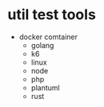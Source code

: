 # util test tools

- docker comtainer
    - golang
    - k6
    - linux
    - node
    - php
    - plantuml
    - rust